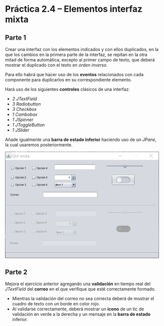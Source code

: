 # Práctica 2.4 – Elementos interfaz mixta

## Parte 1

Crear una interfaz con los elementos indicados y con ellos duplicados, en la que los cambios en la primera parte de la interfaz, se repitan en la otra mitad de forma automática, excepto al primer campo de texto, que deberá mostrar el duplicado con el texto en *orden inverso*.

Para ello habrá que hacer uso de los **eventos** relacionados con cada componente para duplicarlos en su correspondiente elemento. 

Hará uso de los siguientes **controles** clásicos de una interfaz:

-   *2 JTextField*
-   *3 Radiobutton*
-   *3 Checkbox*
-   *1 Combobox*
-   *1 JSpinner*
-   *1 JToggleButton*
-   *1 JSlider*

Añade igualmente una **barra de estado inferior** haciendo uso de un *JPane*, la cual usaremos posteriormente.

![](media/b659313c2f89bf08a4f35281a33b65c3.png)

## Parte 2

Mejora el ejercicio anterior agregando una **validación** en tiempo real del *JTextField* del **correo** en el que verifique que esté correctamente formado. 
- Mientras la validación del correo no sea correcta deberá de mostrar el cuadro de texto con un borde en color rojo.
- Al validarse correctamente, deberá mostrar un **icono** de un tic de validación en verde a la derecha y un mensaje en la **barra de estado** inferior.
